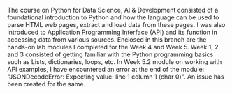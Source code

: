 The course on Python for Data Science, AI & Development consisted of a foundational introduction to Python and how the language can be used to parse HTML web pages, extract and load data from these pages. I was also introduced to Application Programming Interface (API) and its function in accessing data from various sources.
Enclosed in this branch are the hands-on lab modules I completed for the Week 4 and Week 5. Week 1, 2 and 3 consisted of getting familiar with the Python programming basics such as Lists, dictionaries, loops, etc.
In Week 5.2 module on working with API examples, I have encountered an error at the end of the module: "JSONDecodeError: Expecting value: line 1 column 1 (char 0)". An issue has been created for the same. 
